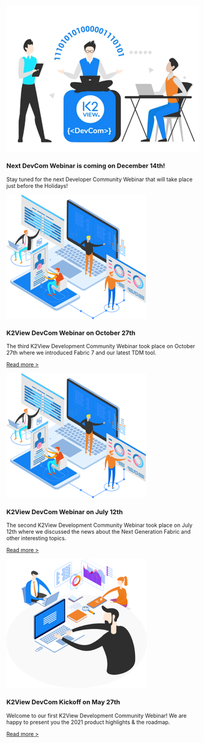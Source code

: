 <!--block-->

<img src="images/devComm.png" style="zoom: 67%;" />

### Next DevCom Webinar is coming on December 14th!

Stay tuned for the next Developer Community Webinar that will take place just before the Holidays! 



<!--block-->

<img src="images/img1.png" style="zoom:80%;" />

### K2View DevCom Webinar on October 27th

The third K2View Development Community Webinar took place on October 27th where we introduced Fabric 7 and our latest TDM tool.

[Read more >](webinar_20211027/20211027_Webinar_Agenda_And_Speakers.md)

<!--block-->

<!--block-->

<img src="images/img1.png" style="zoom:80%;" />

### K2View DevCom Webinar on July 12th

The second K2View Development Community Webinar took place on July 12th where we discussed the news about the Next Generation Fabric and other interesting topics.

[Read more >](webinar_20210712/20210712_Webinar_Agenda_And_Speakers.md)

<!--block-->

<img src="images/img7.png" style="zoom:80%;" />

### K2View DevCom Kickoff on May 27th

Welcome to our first K2View Development Community Webinar! We are happy to present you the 2021 product highlights & the roadmap.

[Read more >](webinar_20210527/20210712_Webinar_Agenda_And_Speakers.md)



<!--block-->
